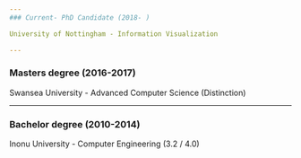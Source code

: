 ```yaml
---
### Current- PhD Candidate (2018- )

University of Nottingham - Information Visualization

---
```


### Masters degree (2016-2017)

Swansea University - Advanced Computer Science (Distinction)

---

### Bachelor degree (2010-2014)

Inonu University - Computer Engineering (3.2 / 4.0)


